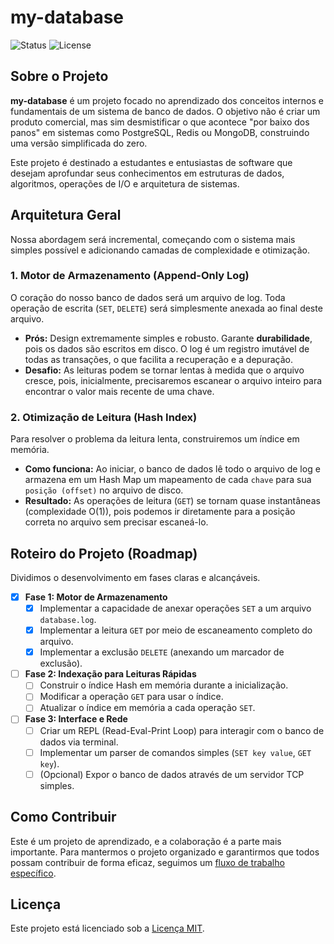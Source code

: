 # my-database

![Status](https://img.shields.io/badge/status-em%20desenvolvimento-yellow)
![License](https://img.shields.io/badge/license-MIT-blue)

## Sobre o Projeto

**my-database** é um projeto focado no aprendizado dos conceitos internos e fundamentais de um sistema de banco de dados. O objetivo não é criar um produto comercial, mas sim desmistificar o que acontece "por baixo dos panos" em sistemas como PostgreSQL, Redis ou MongoDB, construindo uma versão simplificada do zero.

Este projeto é destinado a estudantes e entusiastas de software que desejam aprofundar seus conhecimentos em estruturas de dados, algoritmos, operações de I/O e arquitetura de sistemas.

## Arquitetura Geral

Nossa abordagem será incremental, começando com o sistema mais simples possível e adicionando camadas de complexidade e otimização.

### 1. Motor de Armazenamento (Append-Only Log)

O coração do nosso banco de dados será um arquivo de log. Toda operação de escrita (`SET`, `DELETE`) será simplesmente anexada ao final deste arquivo.

-   **Prós:** Design extremamente simples e robusto. Garante **durabilidade**, pois os dados são escritos em disco. O log é um registro imutável de todas as transações, o que facilita a recuperação e a depuração.
-   **Desafio:** As leituras podem se tornar lentas à medida que o arquivo cresce, pois, inicialmente, precisaremos escanear o arquivo inteiro para encontrar o valor mais recente de uma chave.

### 2. Otimização de Leitura (Hash Index)

Para resolver o problema da leitura lenta, construiremos um índice em memória.

-   **Como funciona:** Ao iniciar, o banco de dados lê todo o arquivo de log e armazena em um Hash Map um mapeamento de cada `chave` para sua `posição (offset)` no arquivo de disco.
-   **Resultado:** As operações de leitura (`GET`) se tornam quase instantâneas (complexidade O(1)), pois podemos ir diretamente para a posição correta no arquivo sem precisar escaneá-lo.

## Roteiro do Projeto (Roadmap)

Dividimos o desenvolvimento em fases claras e alcançáveis.

-   [x] **Fase 1: Motor de Armazenamento**
    -   [x] Implementar a capacidade de anexar operações `SET` a um arquivo `database.log`.
    -   [x] Implementar a leitura `GET` por meio de escaneamento completo do arquivo.
    -   [x] Implementar a exclusão `DELETE` (anexando um marcador de exclusão).

-   [ ] **Fase 2: Indexação para Leituras Rápidas**
    -   [ ] Construir o índice Hash em memória durante a inicialização.
    -   [ ] Modificar a operação `GET` para usar o índice.
    -   [ ] Atualizar o índice em memória a cada operação `SET`.

-   [ ] **Fase 3: Interface e Rede**
    -   [ ] Criar um REPL (Read-Eval-Print Loop) para interagir com o banco de dados via terminal.
    -   [ ] Implementar um parser de comandos simples (`SET key value`, `GET key`).
    -   [ ] (Opcional) Expor o banco de dados através de um servidor TCP simples.

## Como Contribuir

Este é um projeto de aprendizado, e a colaboração é a parte mais importante. Para mantermos o projeto organizado e garantirmos que todos possam contribuir de forma eficaz, seguimos um [fluxo de trabalho específico](https://github.com/sourceunion/.github/blob/main/CONTRIBUTING.md).

## Licença

Este projeto está licenciado sob a [Licença MIT](https://github.com/sourceunion/.github/blob/main/LICENSE).